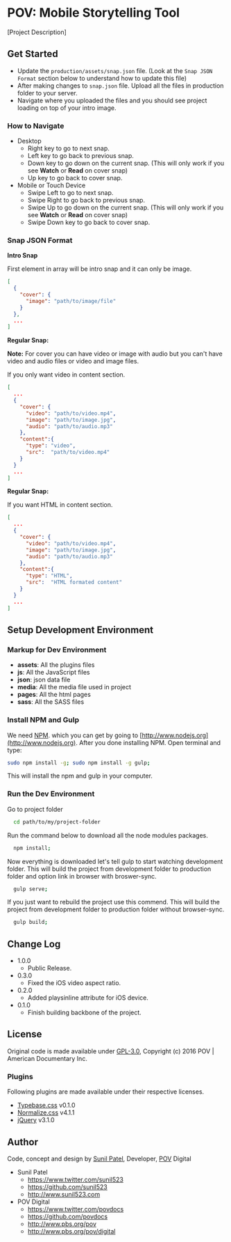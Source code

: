 # POV: Mobile Storytelling Tool

[Project Description]

## Get Started

* Update the `production/assets/snap.json` file. (Look at the `Snap JSON Format` section below to understand how to update this file)
* After making changes to `snap.json` file. Upload all the files in production folder to your server.
* Navigate where you uploaded the files and you should see project loading on top of your intro image.

### How to Navigate
* Desktop
  * Right key to go to next snap.
  * Left key to go back to previous snap.
  * Down key to go down on the current snap. (This will only work if you see **Watch** or **Read** on cover snap)
  * Up key to go back to cover snap.
* Mobile or Touch Device
  * Swipe Left to go to next snap.
  * Swipe Right to go back to previous snap.
  * Swipe Up to go down on the current snap. (This will only work if you see **Watch** or **Read** on cover snap)
  * Swipe Down key to go back to cover snap.

### Snap JSON Format

**Intro Snap**

First element in array will be intro snap and it can only be image.

```json
[
  {
    "cover": {
      "image": "path/to/image/file"
    }
  },
  ...
]
```

**Regular Snap:**

**Note:** For cover you can have video or image with audio but you can't have video and audio files or video and image files.

If you only want video in content section.

```json
[
  ...
  {
    "cover": {
      "video": "path/to/video.mp4",
      "image": "path/to/image.jpg",
      "audio": "path/to/audio.mp3"
    },
    "content":{
      "type": "video",
      "src":  "path/to/video.mp4"
    }
  }
  ...
]
```

**Regular Snap:**

If you want HTML in content section.

```json
[
  ...
  {
    "cover": {
      "video": "path/to/video.mp4",
      "image": "path/to/image.jpg",
      "audio": "path/to/audio.mp3"
    },
    "content":{
      "type": "HTML",
      "src":  "HTML formated content"
    }
  }
  ...
]
```




## Setup Development Environment

### Markup for Dev Environment
* **assets**: All the plugins files
* **js**: All the JavaScript files
* **json**: json data file
* **media**: All the media file used in project
* **pages**: All the html pages
* **sass**: All the SASS files

### Install NPM and Gulp

We need [NPM](https://npmjs.org). which you can get by going to [http://www.nodejs.org](http://www.nodejs.org).
After you done installing NPM. Open terminal and type:
```sh
sudo npm install -g; sudo npm install -g gulp;
```
This will install the npm and gulp in your computer.


### Run the Dev Environment

Go to project folder
```sh
  cd path/to/my/project-folder
```
Run the command below to download all the node modules packages.
```sh
  npm install;
```

Now everything is downloaded let's tell gulp to start watching development folder. This will build the project from development folder to production folder and option link in browser with broswer-sync.
```sh
  gulp serve;
```


If you just want to rebuild the project use this commend. This will build the project from development folder to production folder without browser-sync.
```sh
  gulp build;
```

## Change Log

* 1.0.0
  * Public Release.
* 0.3.0
  * Fixed the iOS video aspect ratio.
* 0.2.0
  * Added playsinline attribute for iOS device.
* 0.1.0
  * Finish building backbone of the project.


## License
Original code is made available under [GPL-3.0](https://opensource.org/licenses/GPL-3.0), Copyright (c) 2016 POV | American Documentary Inc.

### Plugins
Following plugins are made available under their respective licenses.
* [Typebase.css](http://devinhunt.github.io/typebase.css/) v0.1.0
* [Normalize.css](github.com/necolas/normalize.css) v4.1.1
* [jQuery](jquery.org/license) v3.1.0

## Author
Code, concept and design by [Sunil Patel](https://github.com/sunil523), Developer, [POV](http://www.pbs.org/pov/) Digital

* Sunil Patel
  * https://www.twitter.com/sunil523
  * https://github.com/sunil523
  * http://www.sunil523.com
* POV Digital
  * https://www.twitter.com/povdocs
  * https://github.com/povdocs
  * http://www.pbs.org/pov
  * http://www.pbs.org/pov/digital